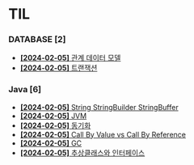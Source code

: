 # TIL
 
### DATABASE [2]
- [**[2024-02-05]**  관계 데이터 모델](https://github.com/A-lass/TIL/blob/main/DATABASE/관계_데이터_모델.md)
- [**[2024-02-05]**  트랜잭션](https://github.com/A-lass/TIL/blob/main/DATABASE/트랜잭션.md)
### Java [6]
- [**[2024-02-05]**  String StringBuilder StringBuffer](https://github.com/A-lass/TIL/blob/main/Java/String_StringBuilder_StringBuffer.md)
- [**[2024-02-05]**  JVM](https://github.com/A-lass/TIL/blob/main/Java/JVM.md)
- [**[2024-02-05]**  동기화](https://github.com/A-lass/TIL/blob/main/Java/동기화.md)
- [**[2024-02-05]**  Call By Value vs Call By Reference](https://github.com/A-lass/TIL/blob/main/Java/Call_By_Value_vs_Call_By_Reference.md)
- [**[2024-02-05]**  GC](https://github.com/A-lass/TIL/blob/main/Java/GC.md)
- [**[2024-02-05]**  추상클래스와 인터페이스](https://github.com/A-lass/TIL/blob/main/Java/추상클래스와_인터페이스.md)
